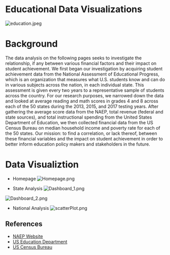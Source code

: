 # Educational Data Visualizations

![education.jpeg](https://github.com/trangbt278/education/blob/main/readme_images/Education.jpeg)


# Background

The data analysis on the following pages seeks to investigate the relationship, if any  between various financial factors and their impact on student achievement. We first began our investigation by acquiring student achievement data from the National Assessment of Educational Progress, which is an organization that measures what U.S. students know and can do in various subjects across the nation, in each individual state. This assessment is given every two years to a representative sample of students across the country. For our research purposes, we narrowed down the data and looked at average reading and math scores in grades 4 and 8 across each of the 50 states during the 2013, 2015, and 2017 testing years.
After gathering the average score data from the NAEP, total revenue (federal and state sources), and total instructional spending from the United States Department of Education, we then collected financial data from the US Census Bureau on median household income and poverty rate for each of the 50 states.
Our mission: to find a correlation, or lack thereof, between these financial variables and the impact on student achievement in order to better inform education policy makers and stakeholders in the future.


# Data Visualiztion

* Homepage
![Homepage.png](https://github.com/amylbrunet/Project-3-Data-Visualizations/blob/main/visualization/static/images/homepage.png)

* State Analysis
![Dashboard_1.png](https://github.com/amylbrunet/Project-3-Data-Visualizations/blob/main/visualization/static/images/dashboard_1.png)

![Dashboard_2.png](https://github.com/amylbrunet/Project-3-Data-Visualizations/blob/main/visualization/static/images/dashboard_2.png)

* National Analysis
![scatterPlot.png](https://github.com/amylbrunet/Project-3-Data-Visualizations/blob/main/visualization/static/images/scatterPlot.png)


## References
* [NAEP Website](https://nces.ed.gov/nationsreportcard/about/)
* [US Education Department](https://eddataexpress.ed.gov/)
* [US Census Bureau](https://data.census.gov/cedsci/)